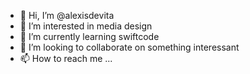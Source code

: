 - 👋 Hi, I’m @alexisdevita
- 👀 I’m interested in media design 
- 🌱 I’m currently learning swiftcode 
- 💞️ I’m looking to collaborate on something interessant
- 📫 How to reach me ...

<!---
alexisdevita/alexisdevita is a ✨ special ✨ repository because its `README.md` (this file) appears on your GitHub profile.
You can click the Preview link to take a look at your changes.
--->
